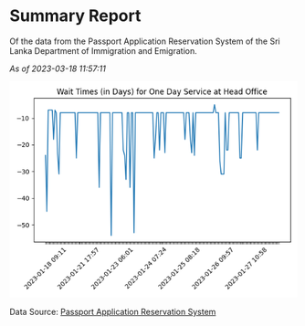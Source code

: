 # Summary Report

Of the data from the Passport Application Reservation System of the Sri Lanka Department of Immigration and Emigration.

*As of 2023-03-18 11:57:11*

![Wait Time Chart](summary.wait_time_chart.png)

Data Source: [Passport Application Reservation System](https://eservices.immigration.gov.lk:8443/appointment/pages/reservationApplication.xhtml)